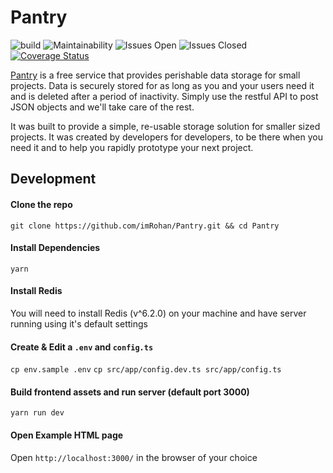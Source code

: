 # Pantry
![build](https://github.com/imRohan/Pantry/workflows/build/badge.svg?branch=master)
![Maintainability](https://api.codeclimate.com/v1/badges/8f1460270ced1f60744c/maintainability)
![Issues Open](https://img.shields.io/github/issues/imrohan/Pantry?&logo=github)
![Issues Closed](https://img.shields.io/github/issues-closed-raw/imrohan/pantry?color=green&logo=github)
[![Coverage Status](https://coveralls.io/repos/github/imRohan/Pantry/badge.svg?branch=master)](https://coveralls.io/github/imRohan/Pantry?branch=master)

[Pantry](https://getpantry.cloud/) is a free service that provides perishable data storage for small projects. Data is securely stored for as long as you and your users need it and is deleted after a period of inactivity. Simply use the restful API to post JSON objects and we'll take care of the rest.

It was built to provide a simple, re-usable storage solution for smaller sized projects. It was created by developers for developers, to be there when you need it and to help you rapidly prototype your next project.

## Development

#### Clone the repo
`git clone https://github.com/imRohan/Pantry.git && cd Pantry`

#### Install Dependencies
`yarn`

#### Install Redis
You will need to install Redis (v^6.2.0) on your machine and have server running
using it's default settings

#### Create & Edit a `.env` and `config.ts`
`cp env.sample .env`
`cp src/app/config.dev.ts src/app/config.ts`

#### Build frontend assets and run server (default port 3000)

`yarn run dev`

#### Open Example HTML page

Open `http://localhost:3000/` in the browser of your choice
